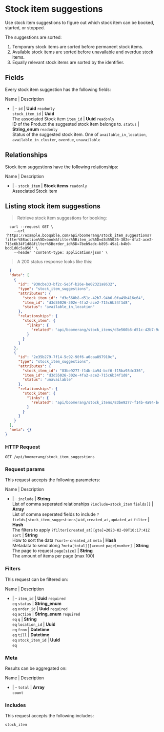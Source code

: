 # Stock item suggestions

Use stock item suggestions to figure out which stock item can be booked,
started, or stopped.

The suggestions are sorted:
  1. Temporary stock items are sorted before permanent stock items.
  2. Available stock items are sorted before unavailable and overdue stock items.
  3. Equally relevant stock items are sorted by the identifier.

## Fields
Every stock item suggestion has the following fields:

Name | Description
- | -
`id` | **Uuid** `readonly`<br>
`stock_item_id` | **Uuid** <br>The associated Stock item
`item_id` | **Uuid** `readonly`<br>ID of the Product the suggested stock item belongs to.
`status` | **String_enum** `readonly`<br>Status of the suggested stock item. One of `available_in_location`, `available_in_cluster`, `overdue`, `unavailable` 


## Relationships
Stock item suggestions have the following relationships:

Name | Description
- | -
`stock_item` | **Stock items** `readonly`<br>Associated Stock item


## Listing stock item suggestions



> Retrieve stock item suggestions for booking:

```shell
  curl --request GET \
    --url 'https://example.booqable.com/api/boomerang/stock_item_suggestions?filter%5Baction%5D=book&filter%5Bitem_id%5D=d3d55026-302e-4fa2-ace2-715c6b34f1d8&filter%5Border_id%5D=7beb9adc-b895-49a1-b4b0-bdd1d6c5a050' \
    --header 'content-type: application/json' \
```

> A 200 status response looks like this:

```json
  {
  "data": [
    {
      "id": "930cbe33-bf2c-5e5f-b26e-be02321a8632",
      "type": "stock_item_suggestions",
      "attributes": {
        "stock_item_id": "d3e560b8-d51c-42b7-94b6-0fa49b416e64",
        "item_id": "d3d55026-302e-4fa2-ace2-715c6b34f1d8",
        "status": "available_in_location"
      },
      "relationships": {
        "stock_item": {
          "links": {
            "related": "api/boomerang/stock_items/d3e560b8-d51c-42b7-94b6-0fa49b416e64"
          }
        }
      }
    },
    {
      "id": "2e35b279-7f14-5c92-90f6-a6caa897910c",
      "type": "stock_item_suggestions",
      "attributes": {
        "stock_item_id": "83be9277-f14b-4a94-bcf6-f15ba93dc336",
        "item_id": "d3d55026-302e-4fa2-ace2-715c6b34f1d8",
        "status": "unavailable"
      },
      "relationships": {
        "stock_item": {
          "links": {
            "related": "api/boomerang/stock_items/83be9277-f14b-4a94-bcf6-f15ba93dc336"
          }
        }
      }
    }
  ],
  "meta": {}
}
```

### HTTP Request

`GET /api/boomerang/stock_item_suggestions`

### Request params

This request accepts the following parameters:

Name | Description
- | -
`include` | **String** <br>List of comma seperated relationships `?include=stock_item`
`fields[]` | **Array** <br>List of comma seperated fields to include `?fields[stock_item_suggestions]=id,created_at,updated_at`
`filter` | **Hash** <br>The filters to apply `?filter[created_at][gte]=2023-02-09T10:17:41Z`
`sort` | **String** <br>How to sort the data `?sort=-created_at`
`meta` | **Hash** <br>Metadata to send along `?meta[total][]=count`
`page[number]` | **String** <br>The page to request
`page[size]` | **String** <br>The amount of items per page (max 100)


### Filters

This request can be filtered on:

Name | Description
- | -
`item_id` | **Uuid** `required`<br>`eq`
`status` | **String_enum** <br>`eq`
`order_id` | **Uuid** `required`<br>`eq`
`action` | **String_enum** `required`<br>`eq`
`q` | **String** <br>`eq`
`location_id` | **Uuid** <br>`eq`
`from` | **Datetime** <br>`eq`
`till` | **Datetime** <br>`eq`
`stock_item_id` | **Uuid** <br>`eq`


### Meta

Results can be aggregated on:

Name | Description
- | -
`total` | **Array** <br>`count`


### Includes

This request accepts the following includes:

`stock_item`





